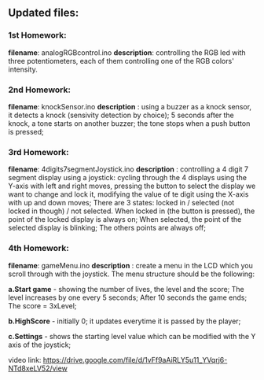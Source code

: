 ## Updated files:
### 1st Homework: 
**filename**: analogRGBcontrol.ino
**description**: controlling the RGB led with three potentiometers, each of them controlling one of the RGB colors' intensity.
### 2nd Homework:
**filename**: knockSensor.ino
**description** : using a buzzer as a knock sensor, it detects a knock (sensivity detection by choice); 5 seconds after the knock, a tone starts on another buzzer; the tone stops when a push button is pressed;
### 3rd Homework:
**filename**: 4digits7segmentJoystick.ino
**description** : controlling a 4 digit 7 segment display using a joystick: cycling through the 4 displays using the Y-axis with left and right moves, pressing the button to select the display we want to change and lock it, modifying the value of te digit using the X-axis with up and down moves; There are 3 states: locked in / selected (not locked in though) / not selected. When locked in (the button is pressed), the point of the locked display is always on; When selected, the point of the selected display is blinking; The others points are always off;
### 4th Homework:
**filename**: gameMenu.ino
**description** : create a menu in the LCD which you scroll through with the joystick. The menu
structure should be the following: 

**a.Start game** - showing the number of lives, the level and the score; The level increases by one every 5 seconds; After 10 seconds the game ends; The score = 3xLevel;

**b.HighScore** - initially 0; it updates everytime it is passed by the player;

**c.Settings** - shows the starting level value which can be modified with the Y axis of the joystick; 


video link: https://drive.google.com/file/d/1vFf9aAiRLY5u11_YVqrj6-NTd8xeLV52/view

